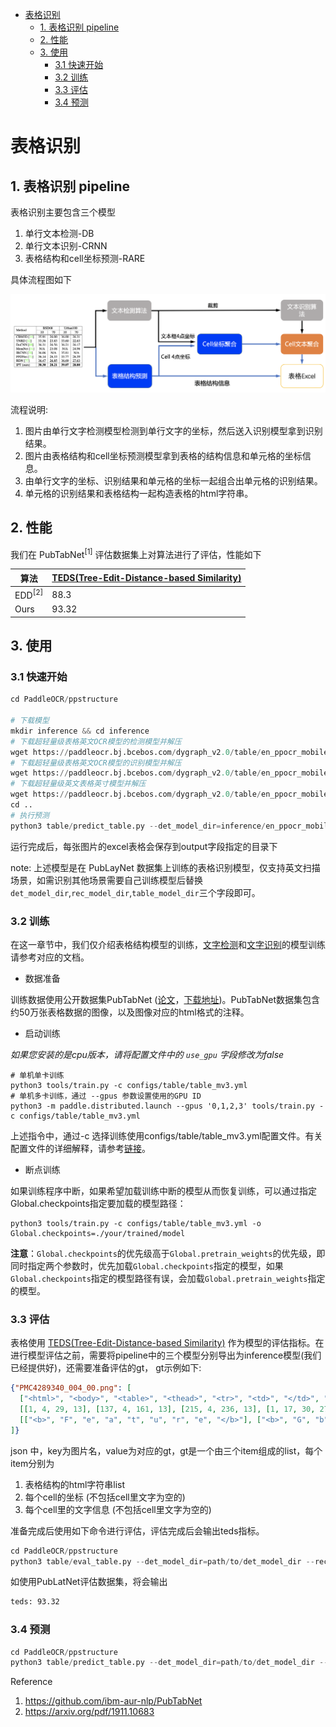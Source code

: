 - [表格识别](#表格识别)
  - [1. 表格识别 pipeline](#1-表格识别-pipeline)
  - [2. 性能](#2-性能)
  - [3. 使用](#3-使用)
    - [3.1 快速开始](#31-快速开始)
    - [3.2 训练](#32-训练)
    - [3.3 评估](#33-评估)
    - [3.4 预测](#34-预测)

# 表格识别

## 1. 表格识别 pipeline

表格识别主要包含三个模型
1. 单行文本检测-DB
2. 单行文本识别-CRNN
3. 表格结构和cell坐标预测-RARE

具体流程图如下

![tableocr_pipeline](../../doc/table/tableocr_pipeline.jpg)

流程说明:

1. 图片由单行文字检测模型检测到单行文字的坐标，然后送入识别模型拿到识别结果。
2. 图片由表格结构和cell坐标预测模型拿到表格的结构信息和单元格的坐标信息。
3. 由单行文字的坐标、识别结果和单元格的坐标一起组合出单元格的识别结果。
4. 单元格的识别结果和表格结构一起构造表格的html字符串。


## 2. 性能
我们在 PubTabNet<sup>[1]</sup> 评估数据集上对算法进行了评估，性能如下


|算法|[TEDS(Tree-Edit-Distance-based Similarity)](https://github.com/ibm-aur-nlp/PubTabNet/tree/master/src)|
| --- | --- |
| EDD<sup>[2]</sup> | 88.3 |
| Ours | 93.32 |

## 3. 使用

### 3.1 快速开始

```python
cd PaddleOCR/ppstructure

# 下载模型
mkdir inference && cd inference
# 下载超轻量级表格英文OCR模型的检测模型并解压
wget https://paddleocr.bj.bcebos.com/dygraph_v2.0/table/en_ppocr_mobile_v2.0_table_det_infer.tar && tar xf en_ppocr_mobile_v2.0_table_det_infer.tar
# 下载超轻量级表格英文OCR模型的识别模型并解压
wget https://paddleocr.bj.bcebos.com/dygraph_v2.0/table/en_ppocr_mobile_v2.0_table_rec_infer.tar && tar xf en_ppocr_mobile_v2.0_table_rec_infer.tar
# 下载超轻量级英文表格英寸模型并解压
wget https://paddleocr.bj.bcebos.com/dygraph_v2.0/table/en_ppocr_mobile_v2.0_table_structure_infer.tar && tar xf en_ppocr_mobile_v2.0_table_structure_infer.tar
cd ..
# 执行预测
python3 table/predict_table.py --det_model_dir=inference/en_ppocr_mobile_v2.0_table_det_infer --rec_model_dir=inference/en_ppocr_mobile_v2.0_table_rec_infer --table_model_dir=inference/en_ppocr_mobile_v2.0_table_structure_infer --image_dir=../doc/table/table.jpg --rec_char_dict_path=../ppocr/utils/dict/table_dict.txt --table_char_dict_path=../ppocr/utils/dict/table_structure_dict.txt --det_limit_side_len=736 --det_limit_type=min --output ../output/table
```
运行完成后，每张图片的excel表格会保存到output字段指定的目录下

note: 上述模型是在 PubLayNet 数据集上训练的表格识别模型，仅支持英文扫描场景，如需识别其他场景需要自己训练模型后替换 `det_model_dir`,`rec_model_dir`,`table_model_dir`三个字段即可。

### 3.2 训练

在这一章节中，我们仅介绍表格结构模型的训练，[文字检测](../../doc/doc_ch/detection.md)和[文字识别](../../doc/doc_ch/recognition.md)的模型训练请参考对应的文档。

* 数据准备  

训练数据使用公开数据集PubTabNet ([论文](https://arxiv.org/abs/1911.10683)，[下载地址](https://github.com/ibm-aur-nlp/PubTabNet))。PubTabNet数据集包含约50万张表格数据的图像，以及图像对应的html格式的注释。

* 启动训练

*如果您安装的是cpu版本，请将配置文件中的 `use_gpu` 字段修改为false*
```shell
# 单机单卡训练
python3 tools/train.py -c configs/table/table_mv3.yml
# 单机多卡训练，通过 --gpus 参数设置使用的GPU ID
python3 -m paddle.distributed.launch --gpus '0,1,2,3' tools/train.py -c configs/table/table_mv3.yml
```

上述指令中，通过-c 选择训练使用configs/table/table_mv3.yml配置文件。有关配置文件的详细解释，请参考[链接](../../doc/doc_ch/config.md)。

* 断点训练

如果训练程序中断，如果希望加载训练中断的模型从而恢复训练，可以通过指定Global.checkpoints指定要加载的模型路径：
```shell
python3 tools/train.py -c configs/table/table_mv3.yml -o Global.checkpoints=./your/trained/model
```

**注意**：`Global.checkpoints`的优先级高于`Global.pretrain_weights`的优先级，即同时指定两个参数时，优先加载`Global.checkpoints`指定的模型，如果`Global.checkpoints`指定的模型路径有误，会加载`Global.pretrain_weights`指定的模型。

### 3.3 评估

表格使用 [TEDS(Tree-Edit-Distance-based Similarity)](https://github.com/ibm-aur-nlp/PubTabNet/tree/master/src) 作为模型的评估指标。在进行模型评估之前，需要将pipeline中的三个模型分别导出为inference模型(我们已经提供好)，还需要准备评估的gt， gt示例如下:
```json
{"PMC4289340_004_00.png": [
  ["<html>", "<body>", "<table>", "<thead>", "<tr>", "<td>", "</td>", "<td>", "</td>", "<td>", "</td>", "</tr>", "</thead>", "<tbody>", "<tr>", "<td>", "</td>", "<td>", "</td>", "<td>", "</td>", "</tr>",  "</tbody>", "</table>", "</body>", "</html>"],
  [[1, 4, 29, 13], [137, 4, 161, 13], [215, 4, 236, 13], [1, 17, 30, 27], [137, 17, 147, 27], [215, 17, 225, 27]],
  [["<b>", "F", "e", "a", "t", "u", "r", "e", "</b>"], ["<b>", "G", "b", "3", " ", "+", "</b>"], ["<b>", "G", "b", "3", " ", "-", "</b>"], ["<b>", "P", "a", "t", "i", "e", "n", "t", "s", "</b>"], ["6", "2"], ["4", "5"]]
]}
```
json 中，key为图片名，value为对应的gt，gt是一个由三个item组成的list，每个item分别为
1. 表格结构的html字符串list
2. 每个cell的坐标 (不包括cell里文字为空的)
3. 每个cell里的文字信息 (不包括cell里文字为空的)

准备完成后使用如下命令进行评估，评估完成后会输出teds指标。
```python
cd PaddleOCR/ppstructure
python3 table/eval_table.py --det_model_dir=path/to/det_model_dir --rec_model_dir=path/to/rec_model_dir --table_model_dir=path/to/table_model_dir --image_dir=../doc/table/1.png --rec_char_dict_path=../ppocr/utils/dict/table_dict.txt --table_char_dict_path=../ppocr/utils/dict/table_structure_dict.txt --det_limit_side_len=736 --det_limit_type=min --gt_path=path/to/gt.json
```
如使用PubLatNet评估数据集，将会输出
```bash
teds: 93.32
```
### 3.4 预测

```python
cd PaddleOCR/ppstructure
python3 table/predict_table.py --det_model_dir=path/to/det_model_dir --rec_model_dir=path/to/rec_model_dir --table_model_dir=path/to/table_model_dir --image_dir=../doc/table/1.png --rec_char_dict_path=../ppocr/utils/dict/table_dict.txt --table_char_dict_path=../ppocr/utils/dict/table_structure_dict.txt --det_limit_side_len=736 --det_limit_type=min --output ../output/table
```

Reference
1. https://github.com/ibm-aur-nlp/PubTabNet
2. https://arxiv.org/pdf/1911.10683

